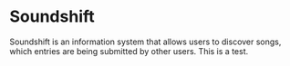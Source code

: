 # Soundshift
Soundshift is an information system that allows users to discover songs, which entries are being submitted by other users. 
This is a test.
